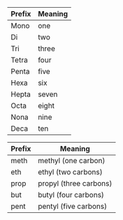 
| Prefix | Meaning |
| ------ | ------- |
| Mono   | one     |
| Di     | two     |
| Tri    | three   |
| Tetra  | four    |
| Penta  | five    |
| Hexa   | six     |
| Hepta  | seven   |
| Octa   | eight   |
| Nona   | nine    |
| Deca   | ten     |

|Prefix|Meaning|
|---|---|
|meth|methyl (one carbon)|
|eth|ethyl (two carbons)|
|prop|propyl (three carbons)|
|but|butyl (four carbons)|
|pent|pentyl (five carbons)|